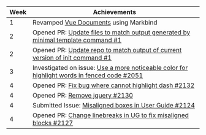 | Week | Achievements                                                                                                                                    |
|------|-------------------------------------------------------------------------------------------------------------------------------------------------|
| 1    | Revamped [Vue Documents](https://main--peaceful-pavlova-b75b22.netlify.app/) using Markbind                                                     |
| 2    | Opened PR:  [Update files to match output generated by minimal template command #1](https://github.com/MarkBind/init-minimal-netlify/pull/1)    |
| 2    | Opened PR:  [Update repo to match output of current version of init command #1](https://github.com/MarkBind/init-typical/pull/1)                |
| 3    | Investigated on issue: [Use a more noticeable color for highlight words in fenced code #2051](https://github.com/MarkBind/markbind/issues/2051) |
| 4    | Opened PR: [Fix bug where cannot highlight dash #2132](https://github.com/MarkBind/markbind/pull/2132)                                          |
| 4    | Opened PR: [Remove jquery #2130](https://github.com/MarkBind/markbind/pull/2130)                                                                |
| 4    | Submitted Issue: [Misaligned boxes in User Guide #2124](https://github.com/MarkBind/markbind/issues/2124)                                       |
| 4    | Opened PR: [Change linebreaks in UG to fix misaligned blocks #2127](https://github.com/MarkBind/markbind/pull/2127)                             |
